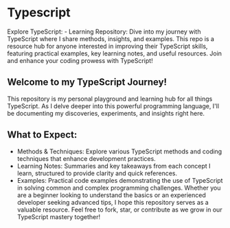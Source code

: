 # Typescript
Explore TypeScript: - Learning Repository: Dive into my journey with TypeScript where I share methods, insights, and examples. This repo is a resource hub for anyone interested in improving their TypeScript skills, featuring practical examples, key learning notes, and useful resources. Join and enhance your coding prowess with TypeScript!

## Welcome to my TypeScript Journey!

This repository is my personal playground and learning hub for all things TypeScript. As I delve deeper into this powerful programming language, I'll be documenting my discoveries, experiments, and insights right here.

## What to Expect:

- Methods & Techniques: Explore various TypeScript methods and coding techniques that enhance development practices.
- Learning Notes: Summaries and key takeaways from each concept I learn, structured to provide clarity and quick references.
- Examples: Practical code examples demonstrating the use of TypeScript in solving common and complex programming challenges.
Whether you are a beginner looking to understand the basics or an experienced developer seeking advanced tips, I hope this repository serves as a valuable resource. Feel free to fork, star, or contribute as we grow in our TypeScript mastery together!
